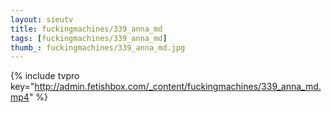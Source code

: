 ```yaml
--- 
layout: sieutv
title: fuckingmachines/339_anna_md
tags: [fuckingmachines/339_anna_md]
thumb_: fuckingmachines/339_anna_md.jpg
---
```

{% include tvpro key="http://admin.fetishbox.com/_content/fuckingmachines/339_anna_md.mp4" %} 
